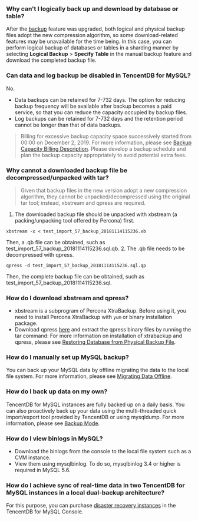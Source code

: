 ### Why can't I logically back up and download by database or table?
After the [backup](https://intl.cloud.tencent.com/document/product/236/7513) feature was upgraded, both logical and physical backup files adopt the new compression algorithm, so some download-related features may be unavailable for the time being. In this case, you can perform logical backup of databases or tables in a sharding manner by selecting **Logical Backup** > **Specify Table** in the manual backup feature and download the completed backup file.

### Can data and log backup be disabled in TencentDB for MySQL?
No.
- Data backups can be retained for 7-732 days. The option for reducing backup frequency will be available after backup becomes a paid service, so that you can reduce the capacity occupied by backup files.
- Log backups can be retained for 7-732 days and the retention period cannot be longer than that of data backups.
>Billing for excessive backup capacity space successively started from 00:00 on December 2, 2019. For more information, please see [Backup Capacity Billing Description](https://intl.cloud.tencent.com/document/product/236/32344). Please develop a backup schedule and plan the backup capacity appropriately to avoid potential extra fees.

### Why cannot a downloaded backup file be decompressed/unpacked with tar?
>Given that backup files in the new version adopt a new compression algorithm, they cannot be unpacked/decompressed using the original tar tool; instead, xbstream and qpress are required.

1. The downloaded backup file should be unpacked with xbstream (a packing/unpacking tool offered by Percona) first.
```
xbstream -x < test_import_57_backup_20181114115236.xb 
```
Then, a .qb file can be obtained, such as test_import_57_backup_20181114115236.sql.qb.
2. The .qb file needs to be decompressed with qpress.
```
qpress -d test_import_57_backup_20181114115236.sql.qp
```
Then, the complete backup file can be obtained, such as test_import_57_backup_20181114115236.sql.

### How do I download xbstream and qpress?
- xbstream is a subprogram of Percona XtraBackup. Before using it, you need to install Percona XtraBackup with `yum` or binary installation package.
- Download qpress [here](http://www.quicklz.com/) and extract the qpress binary files by running the tar command:
For more information on installation of xtrabackup and qpress, please see [Restoring Database from Physical Backup File](https://intl.cloud.tencent.com/document/product/236/31910).

### How do I manually set up MySQL backup?
You can back up your MySQL data by offline migrating the data to the local file system. For more information, please see [Migrating Data Offline](https://intl.cloud.tencent.com/document/product/236/8464).


### How do I back up data on my own?
TencentDB for MySQL instances are fully backed up on a daily basis. You can also proactively back up your data using the multi-threaded quick import/export tool provided by TencentDB or using mysqldump. For more information, please see [Backup Mode](https://intl.cloud.tencent.com/document/product/236/7513).

### How do I view binlogs in MySQL?
- Download the binlogs from the console to the local file system such as a CVM instance.
- View them using mysqlbinlog. To do so, mysqlbinlog 3.4 or higher is required in MySQL 5.6.

### How do I achieve sync of real-time data in two TencentDB for MySQL instances in a local dual-backup architecture?
For this purpose, you can purchase [disaster recovery instances](https://intl.cloud.tencent.com/document/product/236/7272) in the TencentDB for MySQL Console.

